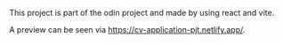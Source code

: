This project is part of the odin project and made by using react and vite.

A preview can be seen via https://cv-application-pjt.netlify.app/.
